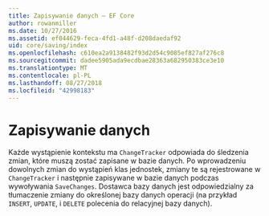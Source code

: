 ```yaml
---
title: Zapisywanie danych — EF Core
author: rowanmiller
ms.date: 10/27/2016
ms.assetid: ef044629-feca-4fd1-a48f-d208daedaf92
uid: core/saving/index
ms.openlocfilehash: c610ea2a9138482f93d2d54c9085ef827af276c8
ms.sourcegitcommit: dadee5905ada9ecdbae28363a682950383ce3e10
ms.translationtype: MT
ms.contentlocale: pl-PL
ms.lasthandoff: 08/27/2018
ms.locfileid: "42998183"
---
```

# <a name="saving-data"></a>Zapisywanie danych

Każde wystąpienie kontekstu ma `ChangeTracker` odpowiada do śledzenia zmian, które muszą zostać zapisane w bazie danych. Po wprowadzeniu dowolnych zmian do wystąpień klas jednostek, zmiany te są rejestrowane w `ChangeTracker` i następnie zapisywane w bazie danych podczas wywoływania `SaveChanges`. Dostawca bazy danych jest odpowiedzialny za tłumaczenie zmiany do określonej bazy danych operacji (na przykład `INSERT`, `UPDATE`, i `DELETE` polecenia do relacyjnej bazy danych).
